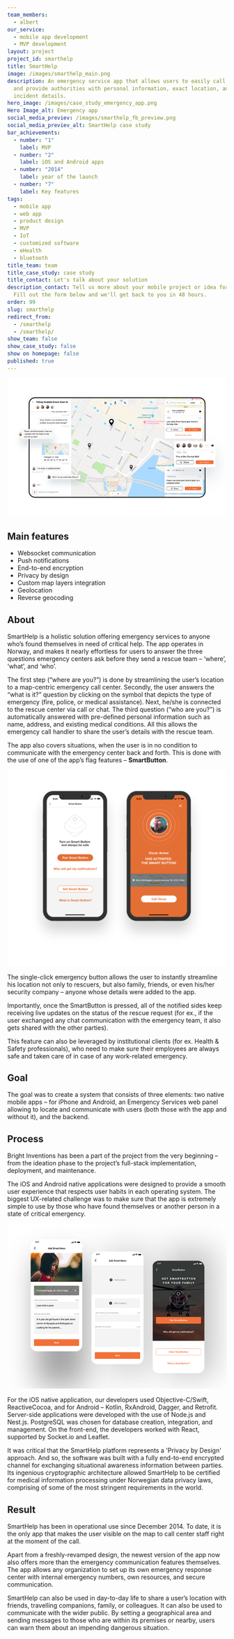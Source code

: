 ```yaml
---
team_members:
  - albert
our_service:
  - mobile app development
  - MVP development
layout: project
project_id: smarthelp
title: SmartHelp
image: /images/smarthelp_main.png
description: An emergency service app that allows users to easily call for help
  and provide authorities with personal information, exact location, and
  incident details.
hero_image: /images/case_study_emergency_app.png
Hero Image_alt: Emergency app
social_media_previev: /images/smarthelp_fb_preview.png
social_media_previev_alt: SmartHelp case study
bar_achievements:
  - number: "1"
    label: MVP
  - number: "2"
    label: iOS and Android apps
  - number: "2014"
    label: year of the launch
  - number: "7"
    label: Key features
tags:
  - mobile app
  - web app
  - product design
  - MVP
  - IoT
  - customized software
  - eHealth
  - bluetooth
title_team: team
title_case_study: case study
title_contact: Let's talk about your solution
description_contact: Tell us more about your mobile project or idea for an app.
  Fill out the form below and we'll get back to you in 48 hours.
order: 99
slug: smarthelp
redirect_from:
  - /smarthelp
  - /smarthelp/
show_team: false
show_case_study: false
show on homepage: false
published: true
---
```



![An emergency service app ](/images/smarthelp.png)

## Main features

* Websocket communication
* Push notifications
* End-to-end encryption
* Privacy by design
* Custom map layers integration
* Geolocation
* Reverse geocoding

## About

SmartHelp is a holistic solution offering emergency services to anyone who’s found themselves in need of critical help. The app operates in Norway, and makes it nearly effortless for users to answer the three questions emergency centers ask before they send a rescue team – ‘where’, ‘what’, and ‘who’.

The first step (“where are you?”) is done by streamlining the user’s location to a map-centric emergency call center. Secondly, the user answers the “what is it?” question by clicking on the symbol that depicts the type of emergency (fire, police, or medical assistance). Next, he/she is connected to the rescue center via call or chat. The third question (“who are you?”) is automatically answered with pre-defined personal information such as name, address, and existing medical conditions. All this allows the emergency call handler to share the user’s details with the rescue team.

The app also covers situations, when the user is in no condition to communicate with the emergency center back and forth. This is done with the use of one of the app’s flag features – **SmartButton**.

![An emergency service app ](/images/smarthelp_screens1and2.png)

The single-click emergency button allows the user to instantly streamline his location not only to rescuers, but also family, friends, or even his/her security company – anyone whose details were added to the app.

Importantly, once the SmartButton is pressed, all of the notified sides keep receiving live updates on the status of the rescue request (for ex., if the user exchanged any chat communication with the emergency team, it also gets shared with the other parties).

This feature can also be leveraged by institutional clients (for ex. Health & Safety professionals), who need to make sure their employees are always safe and taken care of in case of any work-related emergency.

## Goal

The goal was to create a system that consists of three elements: two native mobile apps – for iPhone and Android, an Emergency Services web panel allowing to locate and communicate with users (both those with the app and without it), and the backend.

## Process

Bright Inventions has been a part of the project from the very beginning – from the ideation phase to the project’s full-stack implementation, deployment, and maintenance.

The iOS and Android native applications were designed to provide a smooth user experience that respects user habits in each operating system. The biggest UX-related challenge was to make sure that the app is extremely simple to use by those who have found themselves or another person in a state of critical emergency.

![An emergency service app ](/images/amarthelp33_700.jpg)

For the iOS native application, our developers used Objective-C/Swift, ReactiveCocoa, and for Android – Kotlin, RxAndroid, Dagger, and Retrofit. Server-side applications were developed with the use of Node.js and Nest.js. PostgreSQL was chosen for database creation, integration, and management. On the front-end, the developers worked with React, supported by Socket.io and Leaflet.

It was critical that the SmartHelp platform represents a 'Privacy by Design' approach. And so, the software was built with a fully end-to-end encrypted channel for exchanging situational awareness information between parties. Its ingenious cryptographic architecture allowed SmartHelp to be certified for medical information processing under Norwegian data privacy laws, comprising of some of the most stringent requirements in the world.

## Result

SmartHelp has been in operational use since December 2014. To date, it is the only app that makes the user visible on the map to call center staff right at the moment of the call.

Apart from a freshly-revamped design, the newest version of the app now also offers more than the emergency communication features themselves. The app allows any organization to set up its own emergency response center with internal emergency numbers, own resources, and secure communication.

SmartHelp can also be used in day-to-day life to share a user’s location with friends, travelling companions, family, or colleagues. It can also be used to communicate with the wider public. By setting a geographical area and sending messages to those who are within its premises or nearby, users can warn them about an impending dangerous situation.
